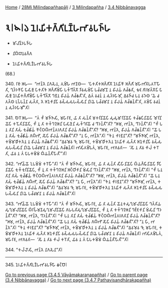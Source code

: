 
[Home](/) / [28Mi Milindapañhapāḷi](../...md) / [3 Milindapañha](...md) / [3.4 Nibbānavagga](../28Mi/3/3.4.md)

# 𑁩𑁇𑁪𑁇𑁬 𑀦𑁂𑀭𑀬𑀺𑀓𑀕𑁆𑀕𑀺𑀉𑀡𑁆𑀳𑀪𑀸𑀯𑀧𑀜𑁆𑀳

* 𑀫𑀺𑀮𑀺𑀦𑁆𑀤𑀧𑀜𑁆𑀳

* 𑀦𑀺𑀩𑁆𑀩𑀸𑀦𑀯𑀕𑁆𑀕

* 𑀦𑁂𑀭𑀬𑀺𑀓𑀕𑁆𑀕𑀺𑀉𑀡𑁆𑀳𑀪𑀸𑀯𑀧𑀜𑁆𑀳

(68.)

340\. 𑀭𑀸𑀚𑀸 𑀆𑀳—  “𑀪𑀦𑁆𑀢𑁂 𑀦𑀸𑀕𑀲𑁂𑀦, 𑀢𑀼𑀫𑁆𑀳𑁂 𑀪𑀡𑀣—  ‘𑀧𑀸𑀓𑀢𑀺𑀓𑀅𑀕𑁆𑀕𑀺𑀢𑁄 𑀦𑁂𑀭𑀬𑀺𑀓𑁄 𑀅𑀕𑁆𑀕𑀺 𑀫𑀳𑀸𑀪𑀺𑀢𑀸𑀧𑀢𑀭𑁄 𑀳𑁄𑀢𑀺, 𑀔𑀼𑀤𑁆𑀤𑀓𑁄𑀧𑀺 𑀧𑀸𑀲𑀸𑀡𑁄 𑀧𑀸𑀓𑀢𑀺𑀓𑁂 𑀅𑀕𑁆𑀕𑀺𑀫𑁆𑀳𑀺 𑀧𑀓𑁆𑀔𑀺𑀢𑁆𑀢𑁄 𑀤𑀺𑀯𑀲𑀫𑁆𑀧𑀺 𑀧𑀘𑁆𑀘𑀫𑀸𑀦𑁄 𑀦 𑀯𑀺𑀮𑀬𑀁 𑀕𑀘𑁆𑀙𑀢𑀺, 𑀓𑀽𑀝𑀸𑀕𑀸𑀭𑀫𑀢𑁆𑀢𑁄𑀧𑀺 𑀧𑀸𑀲𑀸𑀡𑁄 𑀦𑁂𑀭𑀬𑀺𑀓𑀕𑁆𑀕𑀺𑀫𑁆𑀳𑀺 𑀧𑀓𑁆𑀔𑀺𑀢𑁆𑀢𑁄 𑀔𑀡𑁂𑀦 𑀯𑀺𑀮𑀬𑀁 𑀕𑀘𑁆𑀙𑀢𑀻’𑀢𑀺, 𑀏𑀢𑀁 𑀯𑀘𑀦𑀁 𑀦 𑀲𑀤𑁆𑀤𑀳𑀸𑀫𑀺, 𑀏𑀯𑀜𑁆𑀘 𑀧𑀦 𑀯𑀤𑁂𑀣 ‘𑀬𑁂 𑀘 𑀢𑀢𑁆𑀣 𑀉𑀧𑁆𑀧𑀦𑁆𑀦𑀸 𑀲𑀢𑁆𑀢𑀸, 𑀢𑁂 𑀅𑀦𑁂𑀓𑀸𑀦𑀺𑀧𑀺 𑀯𑀲𑁆𑀲𑀲𑀳𑀲𑁆𑀲𑀸𑀦𑀺 𑀦𑀺𑀭𑀬𑁂 𑀧𑀘𑁆𑀘𑀫𑀸𑀦𑀸 𑀦 𑀯𑀺𑀮𑀬𑀁 𑀕𑀘𑁆𑀙𑀦𑁆𑀢𑀻’𑀢𑀺, 𑀢𑀫𑁆𑀧𑀺 𑀯𑀘𑀦𑀁 𑀦 𑀲𑀤𑁆𑀤𑀳𑀸𑀫𑀻”𑀢𑀺𑁇

341\. 𑀣𑁂𑀭𑁄 𑀆𑀳—  “𑀢𑀁 𑀓𑀺𑀁 𑀫𑀜𑁆𑀜𑀲𑀺, 𑀫𑀳𑀸𑀭𑀸𑀚, 𑀬𑀸 𑀢𑀸 𑀲𑀦𑁆𑀢𑀺 𑀫𑀓𑀭𑀺𑀦𑀺𑀬𑁄𑀧𑀺 𑀲𑀼𑀲𑀼𑀫𑀸𑀭𑀺𑀦𑀺𑀬𑁄𑀧𑀺 𑀓𑀘𑁆𑀙𑀧𑀺𑀦𑀺𑀬𑁄𑀧𑀺 𑀫𑁄𑀭𑀺𑀦𑀺𑀬𑁄𑀧𑀺 𑀓𑀧𑁄𑀢𑀺𑀦𑀺𑀬𑁄𑀧𑀺, 𑀓𑀺𑀁 𑀦𑀼 𑀢𑀸 𑀓𑀓𑁆𑀔𑀍𑀆𑀦𑀺 𑀧𑀸𑀲𑀸𑀡𑀸𑀦𑀺 𑀲𑀓𑁆𑀔𑀭𑀸𑀬𑁄 𑀘 𑀔𑀸𑀤𑀦𑁆𑀢𑀻”𑀢𑀺? “𑀆𑀫, 𑀪𑀦𑁆𑀢𑁂, 𑀔𑀸𑀤𑀦𑁆𑀢𑀻”𑀢𑀺𑁇 “𑀓𑀺𑀁 𑀧𑀦 𑀢𑀸𑀦𑀺 𑀢𑀸𑀲𑀁 𑀓𑀼𑀘𑁆𑀙𑀺𑀬𑀁 𑀓𑁄𑀝𑁆𑀞𑀩𑁆𑀪𑀦𑁆𑀢𑀭𑀕𑀢𑀸𑀦𑀺 𑀯𑀺𑀮𑀬𑀁 𑀕𑀘𑁆𑀙𑀦𑁆𑀢𑀻”𑀢𑀺? “𑀆𑀫, 𑀪𑀦𑁆𑀢𑁂, 𑀯𑀺𑀮𑀬𑀁 𑀕𑀘𑁆𑀙𑀦𑁆𑀢𑀻”𑀢𑀺𑁇 “𑀬𑁄 𑀧𑀦 𑀢𑀸𑀲𑀁 𑀓𑀼𑀘𑁆𑀙𑀺𑀬𑀁 𑀕𑀩𑁆𑀪𑁄, 𑀲𑁄𑀧𑀺 𑀯𑀺𑀮𑀬𑀁 𑀕𑀘𑁆𑀙𑀢𑀻”𑀢𑀺? “𑀦 𑀳𑀺, 𑀪𑀦𑁆𑀢𑁂”𑀢𑀺𑁇 “𑀓𑁂𑀦 𑀓𑀸𑀭𑀡𑁂𑀦𑀸”𑀢𑀺? “𑀫𑀜𑁆𑀜𑀸𑀫𑀺, 𑀪𑀦𑁆𑀢𑁂, 𑀓𑀫𑁆𑀫𑀸𑀥𑀺𑀓𑀢𑁂𑀦 𑀦 𑀯𑀺𑀮𑀬𑀁 𑀕𑀘𑁆𑀙𑀢𑀻”𑀢𑀺𑁇 “𑀏𑀯𑀫𑁂𑀯 𑀔𑁄, 𑀫𑀳𑀸𑀭𑀸𑀚, 𑀓𑀫𑁆𑀫𑀸𑀥𑀺𑀓𑀢𑁂𑀦 𑀦𑁂𑀭𑀬𑀺𑀓𑀸 𑀲𑀢𑁆𑀢𑀸 𑀅𑀦𑁂𑀓𑀸𑀦𑀺𑀧𑀺 𑀯𑀲𑁆𑀲𑀲𑀳𑀲𑁆𑀲𑀸𑀦𑀺 𑀦𑀺𑀭𑀬𑁂 𑀧𑀘𑁆𑀘𑀫𑀸𑀦𑀸 𑀦 𑀯𑀺𑀮𑀬𑀁 𑀕𑀘𑁆𑀙𑀦𑁆𑀢𑀺𑁇 𑀪𑀸𑀲𑀺𑀢𑀫𑁆𑀧𑁂𑀢𑀁, 𑀫𑀳𑀸𑀭𑀸𑀚, 𑀪𑀕𑀯𑀢𑀸—  ‘𑀲𑁄 𑀦 𑀢𑀸𑀯 𑀓𑀸𑀮𑀁 𑀓𑀭𑁄𑀢𑀺, 𑀬𑀸𑀯 𑀦 𑀢𑀁 𑀧𑀸𑀧𑀓𑀫𑁆𑀫𑀁 𑀩𑁆𑀬𑀦𑁆𑀢𑀻𑀳𑁄𑀢𑀻’”𑀢𑀺𑁇

342\. “𑀪𑀺𑀬𑁆𑀬𑁄 𑀑𑀧𑀫𑁆𑀫𑀁 𑀓𑀭𑁄𑀳𑀻”𑀢𑀺𑁇 “𑀢𑀁 𑀓𑀺𑀁 𑀫𑀜𑁆𑀜𑀲𑀺, 𑀫𑀳𑀸𑀭𑀸𑀚, 𑀬𑀸 𑀢𑀸 𑀲𑀦𑁆𑀢𑀺 𑀲𑀻𑀳𑀺𑀦𑀺𑀬𑁄𑀧𑀺 𑀩𑁆𑀬𑀕𑁆𑀖𑀺𑀦𑀺𑀬𑁄𑀧𑀺 𑀤𑀻𑀧𑀺𑀦𑀺𑀬𑁄𑀧𑀺 𑀓𑀼𑀓𑁆𑀓𑀼𑀭𑀺𑀦𑀺𑀬𑁄𑀧𑀺, 𑀓𑀺𑀁 𑀦𑀼 𑀢𑀸 𑀓𑀓𑁆𑀔𑀍𑀆𑀦𑀺 𑀅𑀝𑁆𑀞𑀺𑀓𑀸𑀦𑀺 𑀫𑀁𑀲𑀸𑀦𑀺 𑀔𑀸𑀤𑀦𑁆𑀢𑀻”𑀢𑀺? “𑀆𑀫, 𑀪𑀦𑁆𑀢𑁂, 𑀔𑀸𑀤𑀦𑁆𑀢𑀻”𑀢𑀺𑁇 “𑀓𑀺𑀁 𑀧𑀦 𑀢𑀸𑀦𑀺 𑀢𑀸𑀲𑀁 𑀓𑀼𑀘𑁆𑀙𑀺𑀬𑀁 𑀓𑁄𑀝𑁆𑀞𑀩𑁆𑀪𑀦𑁆𑀢𑀭𑀕𑀢𑀸𑀦𑀺 𑀯𑀺𑀮𑀬𑀁 𑀕𑀘𑁆𑀙𑀦𑁆𑀢𑀻”𑀢𑀺? “𑀆𑀫, 𑀪𑀦𑁆𑀢𑁂, 𑀯𑀺𑀮𑀬𑀁 𑀕𑀘𑁆𑀙𑀦𑁆𑀢𑀻”𑀢𑀺𑁇 “𑀬𑁄 𑀧𑀦 𑀢𑀸𑀲𑀁 𑀓𑀼𑀘𑁆𑀙𑀺𑀬𑀁 𑀕𑀩𑁆𑀪𑁄, 𑀲𑁄𑀧𑀺 𑀯𑀺𑀮𑀬𑀁 𑀕𑀘𑁆𑀙𑀢𑀻”𑀢𑀺? “𑀦 𑀳𑀺, 𑀪𑀦𑁆𑀢𑁂”𑀢𑀺𑁇 “𑀓𑁂𑀦 𑀓𑀸𑀭𑀡𑁂𑀦𑀸”𑀢𑀺? “𑀫𑀜𑁆𑀜𑀸𑀫𑀺, 𑀪𑀦𑁆𑀢𑁂, 𑀓𑀫𑁆𑀫𑀸𑀥𑀺𑀓𑀢𑁂𑀦 𑀦 𑀯𑀺𑀮𑀬𑀁 𑀕𑀘𑁆𑀙𑀢𑀻”𑀢𑀺𑁇 “𑀏𑀯𑀫𑁂𑀯 𑀔𑁄, 𑀫𑀳𑀸𑀭𑀸𑀚, 𑀓𑀫𑁆𑀫𑀸𑀥𑀺𑀓𑀢𑁂𑀦 𑀦𑁂𑀭𑀬𑀺𑀓𑀸 𑀲𑀢𑁆𑀢𑀸 𑀅𑀦𑁂𑀓𑀸𑀦𑀺𑀧𑀺 𑀯𑀲𑁆𑀲𑀲𑀳𑀲𑁆𑀲𑀸𑀦𑀺 𑀦𑀺𑀭𑀬𑁂 𑀧𑀘𑁆𑀘𑀫𑀸𑀦𑀸 𑀦 𑀯𑀺𑀮𑀬𑀁 𑀕𑀘𑁆𑀙𑀦𑁆𑀢𑀻”𑀢𑀺𑁇

343\. “𑀪𑀺𑀬𑁆𑀬𑁄 𑀑𑀧𑀫𑁆𑀫𑀁 𑀓𑀭𑁄𑀳𑀻”𑀢𑀺𑁇 “𑀢𑀁 𑀓𑀺𑀁 𑀫𑀜𑁆𑀜𑀲𑀺, 𑀫𑀳𑀸𑀭𑀸𑀚, 𑀬𑀸 𑀢𑀸 𑀲𑀦𑁆𑀢𑀺 𑀬𑁄𑀦𑀓𑀲𑀼𑀔𑀼𑀫𑀸𑀮𑀺𑀦𑀺𑀬𑁄𑀧𑀺 𑀔𑀢𑁆𑀢𑀺𑀬𑀲𑀼𑀔𑀼𑀫𑀸𑀮𑀺𑀦𑀺𑀬𑁄𑀧𑀺 𑀩𑁆𑀭𑀸𑀳𑁆𑀫𑀡𑀲𑀼𑀔𑀼𑀫𑀸𑀮𑀺𑀦𑀺𑀬𑁄𑀧𑀺 𑀕𑀳𑀧𑀢𑀺𑀲𑀼𑀔𑀼𑀫𑀸𑀮𑀺𑀦𑀺𑀬𑁄𑀧𑀺, 𑀓𑀺𑀁 𑀦𑀼 𑀢𑀸 𑀓𑀓𑁆𑀔𑀍𑀆𑀦𑀺 𑀔𑀚𑁆𑀚𑀓𑀸𑀦𑀺 𑀫𑀁𑀲𑀸𑀦𑀺 𑀔𑀸𑀤𑀦𑁆𑀢𑀻”𑀢𑀺? “𑀆𑀫, 𑀪𑀦𑁆𑀢𑁂, 𑀔𑀸𑀤𑀦𑁆𑀢𑀻”𑀢𑀺𑁇 “𑀓𑀺𑀁 𑀧𑀦 𑀢𑀸𑀦𑀺 𑀢𑀸𑀲𑀁 𑀓𑀼𑀘𑁆𑀙𑀺𑀬𑀁 𑀓𑁄𑀝𑁆𑀞𑀩𑁆𑀪𑀦𑁆𑀢𑀭𑀕𑀢𑀸𑀦𑀺 𑀯𑀺𑀮𑀬𑀁 𑀕𑀘𑁆𑀙𑀦𑁆𑀢𑀻”𑀢𑀺? “𑀆𑀫, 𑀪𑀦𑁆𑀢𑁂, 𑀯𑀺𑀮𑀬𑀁 𑀕𑀘𑁆𑀙𑀦𑁆𑀢𑀻”𑀢𑀺𑁇 “𑀬𑁄 𑀧𑀦 𑀢𑀸𑀲𑀁 𑀓𑀼𑀘𑁆𑀙𑀺𑀬𑀁 𑀕𑀩𑁆𑀪𑁄 𑀲𑁄𑀧𑀺 𑀯𑀺𑀮𑀬𑀁 𑀕𑀘𑁆𑀙𑀢𑀻”𑀢𑀺? “𑀦 𑀳𑀺, 𑀪𑀦𑁆𑀢𑁂”𑀢𑀺𑁇 “𑀓𑁂𑀦 𑀓𑀸𑀭𑀡𑁂𑀦𑀸”𑀢𑀺? “𑀫𑀜𑁆𑀜𑀸𑀫𑀺, 𑀪𑀦𑁆𑀢𑁂, 𑀓𑀫𑁆𑀫𑀸𑀥𑀺𑀓𑀢𑁂𑀦 𑀦 𑀯𑀺𑀮𑀬𑀁 𑀕𑀘𑁆𑀙𑀢𑀻”𑀢𑀺𑁇 “𑀏𑀯𑀫𑁂𑀯 𑀔𑁄, 𑀫𑀳𑀸𑀭𑀸𑀚, 𑀓𑀫𑁆𑀫𑀸𑀥𑀺𑀓𑀢𑁂𑀦 𑀦𑁂𑀭𑀬𑀺𑀓𑀸 𑀲𑀢𑁆𑀢𑀸 𑀅𑀦𑁂𑀓𑀸𑀦𑀺𑀧𑀺 𑀯𑀲𑁆𑀲𑀲𑀳𑀲𑁆𑀲𑀸𑀦𑀺 𑀦𑀺𑀭𑀬𑁂 𑀧𑀘𑁆𑀘𑀫𑀸𑀦𑀸 𑀦 𑀯𑀺𑀮𑀬𑀁 𑀕𑀘𑁆𑀙𑀦𑁆𑀢𑀺𑁇 𑀪𑀸𑀲𑀺𑀢𑀫𑁆𑀧𑁂𑀢𑀁, 𑀫𑀳𑀸𑀭𑀸𑀚, 𑀪𑀕𑀯𑀢𑀸—  ‘𑀲𑁄 𑀦 𑀢𑀸𑀯 𑀓𑀸𑀮𑀁 𑀓𑀭𑁄𑀢𑀺, 𑀬𑀸𑀯 𑀦 𑀢𑀁 𑀧𑀸𑀧𑀓𑀫𑁆𑀫𑀁 𑀩𑁆𑀬𑀦𑁆𑀢𑀻𑀳𑁄𑀢𑀻’”𑀢𑀺𑁇

344\. “𑀓𑀮𑁆𑀮𑁄𑀲𑀺, 𑀪𑀦𑁆𑀢𑁂 𑀦𑀸𑀕𑀲𑁂𑀦𑀸”𑀢𑀺𑁇

---

345\. 𑀦𑁂𑀭𑀬𑀺𑀓𑀕𑁆𑀕𑀺𑀉𑀡𑁆𑀳𑀪𑀸𑀯𑀧𑀜𑁆𑀳𑁄 𑀙𑀝𑁆𑀞𑁄𑁇



[Go to previous page (3.4.5 Vāyāmakaraṇapañha)](3.4.5.md) / [Go to parent page (3.4 Nibbānavagga)](../28Mi/3/3.4.md) / [Go to next page (3.4.7 Pathavisandhārakapañha)](3.4.7.md)


